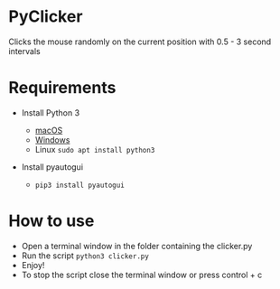 # PyClicker
Clicks the mouse randomly on the current position with 0.5 - 3 second intervals

# Requirements

- Install Python 3
  - [macOS](https://www.python.org/ftp/python/3.8.3/python-3.8.3-macosx10.9.pkg)
  - [Windows](https://www.python.org/ftp/python/3.8.4/python-3.8.4rc1-amd64.exe)
  - Linux ```sudo apt install python3```

- Install pyautogui
  - ```pip3 install pyautogui ```
  
# How to use

  - Open a terminal window in the folder containing the clicker.py 
  - Run the script ```python3 clicker.py```
  - Enjoy!
  - To stop the script close the terminal window or press control + c
